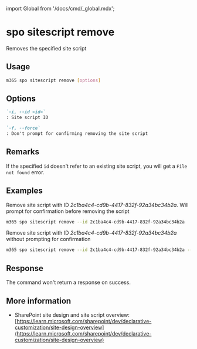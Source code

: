 <!-- DISCLAIMER: All secrets, passwords, and sensitive values in this document are examples only and not real credentials. -->
import Global from '/docs/cmd/_global.mdx';

# spo sitescript remove

Removes the specified site script

## Usage

```sh
m365 spo sitescript remove [options]
```

## Options

```md definition-list
`-i, --id <id>`
: Site script ID

`-f, --force`
: Don't prompt for confirming removing the site script
```

<Global />

## Remarks

If the specified `id` doesn't refer to an existing site script, you will get a `File not found` error.

## Examples

Remove site script with ID _2c1ba4c4-cd9b-4417-832f-92a34bc34b2a_. Will prompt for confirmation before removing the script

```sh
m365 spo sitescript remove --id 2c1ba4c4-cd9b-4417-832f-92a34bc34b2a
```

Remove site script with ID _2c1ba4c4-cd9b-4417-832f-92a34bc34b2a_ without prompting for confirmation

```sh
m365 spo sitescript remove --id 2c1ba4c4-cd9b-4417-832f-92a34bc34b2a --force
```

## Response

The command won't return a response on success.

## More information

- SharePoint site design and site script overview: [https://learn.microsoft.com/sharepoint/dev/declarative-customization/site-design-overview](https://learn.microsoft.com/sharepoint/dev/declarative-customization/site-design-overview)
